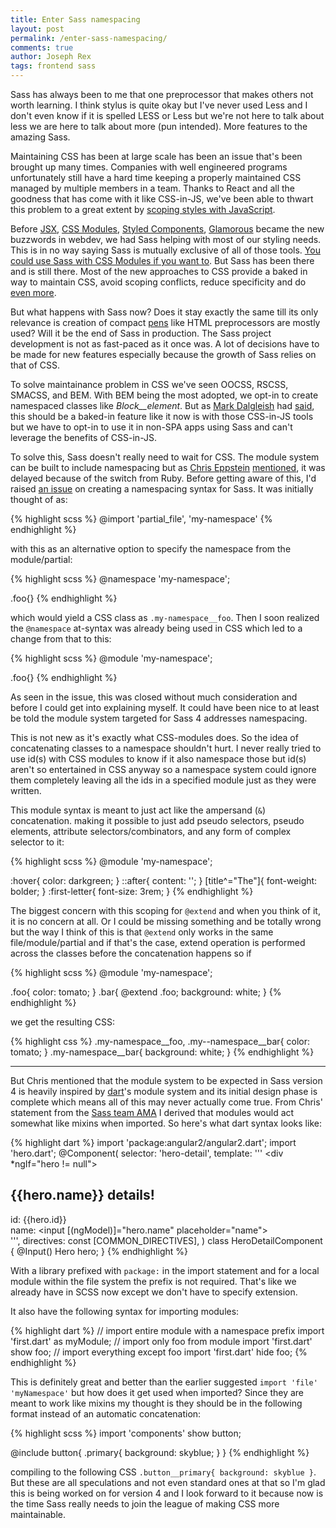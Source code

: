 ```yaml
---
title: Enter Sass namespacing
layout: post
permalink: /enter-sass-namespacing/
comments: true
author: Joseph Rex
tags: frontend sass
---
```


Sass has always been to me that one preprocessor that makes others not worth learning. I think stylus is quite okay but I've never used Less and I don't even know if it is spelled LESS or Less but we're not here to talk about less we are here to talk about more (pun intended). More features to the amazing Sass.
<!--more-->

Maintaining CSS has been at large scale has been an issue that's been brought up many times. Companies with well engineered programs unfortunately still have a hard time keeping a properly maintained CSS managed by multiple members in a team. Thanks to React and all the goodness that has come with it like CSS-in-JS, we've been able to thwart this problem to a great extent by [scoping styles with JavaScript][1].

Before [JSX][2], [CSS Modules][3], [Styled Components][4], [Glamorous][5] became the new buzzwords in webdev, we had Sass helping with most of our styling needs. This is in no way saying Sass is mutually exclusive of all of those tools. [You could use Sass with CSS Modules if you want to][6]. But Sass has been there and is still there. Most of the new approaches to CSS provide a baked in way to maintain CSS, avoid scoping conflicts, reduce specificity and do [even more][1].

But what happens with Sass now? Does it stay exactly the same till its only relevance is creation of compact [pens][7] like HTML preprocessors are mostly used? Will it be the end of Sass in production. The Sass project development is not as fast-paced as it once was. A lot of decisions have to be made for new features especially because the growth of Sass relies on that of CSS.

To solve maintainance problem in CSS we've seen OOCSS, RSCSS, SMACSS, and BEM. With BEM being the most adopted, we opt-in to create namespaced classes like *Block__element*. But as [Mark Dalgleish][8] had [said][1], this should be a baked-in feature like it now is with those CSS-in-JS tools but we have to opt-in to use it in non-SPA apps using Sass and can't leverage the benefits of CSS-in-JS.

To solve this, Sass doesn't really need to wait for CSS. The module system can be built to include namespacing but as [Chris Eppstein][9] [mentioned][10], it was delayed because of the switch from Ruby. Before getting aware of this, I'd raised [an issue][12] on creating a namespacing syntax for Sass. It was initially thought of as:

{% highlight scss %}
@import 'partial_file', 'my-namespace'
{% endhighlight %}

with this as an alternative option to specify the namespace from the module/partial:

{% highlight scss %}
@namespace 'my-namespace';

.foo{}
{% endhighlight %}

which would yield a CSS class as `.my-namespace__foo`. Then I soon realized the `@namespace` at-syntax was already being used in CSS which led to a change from that to this:

{% highlight scss %}
@module 'my-namespace';

.foo{}
{% endhighlight %}

As seen in the issue, this was closed without much consideration and before I could get into explaining myself. It could have been nice to at least be told the module system targeted for Sass 4 addresses namespacing.

This is not new as it's exactly what CSS-modules does. So the idea of concatenating classes to a namespace shouldn't hurt. I never really tried to use id(s) with CSS modules to know if it also namespace those but id(s) aren't so entertained in CSS anyway so a namespace system could ignore them completely leaving all the ids in a specified module just as they were written.

This module syntax is meant to just act like the ampersand (`&`) concatenation. making it possible to just add pseudo selectors, pseudo elements, attribute selectors/combinators, and any form of complex selector to it:

{% highlight scss %}
@module 'my-namespace';

:hover{
  color: darkgreen;
}
::after{
  content: '';
}
[title^="The"]{
  font-weight: bolder;
}
:first-letter{
  font-size: 3rem;
}
{% endhighlight %}

The biggest concern with this scoping for `@extend` and when you think of it, it is no concern at all. Or I could be missing something and be totally wrong but the way I think of this is that `@extend` only works in the same file/module/partial and if that's the case, extend operation is performed across the classes before the concatenation happens so if

{% highlight scss %}
@module 'my-namespace';

.foo{
  color: tomato;
}
.bar{
  @extend .foo;
  background: white;
}
{% endhighlight %}

we get the resulting CSS:

{% highlight css %}
.my-namespace__foo, .my--namespace__bar{
  color: tomato;
}
.my-namespace__bar{
  background: white;
}
{% endhighlight %}

<hr>

But Chris mentioned that the module system to be expected in Sass version 4 is heavily inspired by [dart][11]'s module system and its initial design phase is complete which means all of this may never actually come true. From Chris' statement from the [Sass team AMA][10] I derived that modules would act somewhat like mixins when imported. So here's what dart syntax looks like:

{% highlight dart %}
import 'package:angular2/angular2.dart';
import 'hero.dart';
@Component(
  selector: 'hero-detail',
  template: '''
    <div *ngIf="hero != null">
      <h2>{{hero.name}} details!</h2>
      <div><label>id: </label>{{hero.id}}</div>
      <div>
        <label>name: </label>
        <input [(ngModel)]="hero.name" placeholder="name">
      </div>
    </div>''',
  directives: const [COMMON_DIRECTIVES],
)
class HeroDetailComponent {
  @Input()
  Hero hero;
}
{% endhighlight %}

With a library prefixed with `package:` in the import statement and for a local module within the file system the prefix is not required. That's like we already have in SCSS now except we don't have to specify extension.

It also have the following syntax for importing modules:

{% highlight dart %}
// import entire module with a namespace prefix
import 'first.dart' as myModule;
// import only foo from module
import 'first.dart' show foo;
// import everything except foo
import 'first.dart' hide foo;
{% endhighlight %}

This is definitely great and better than the earlier suggested `import 'file' 'myNamespace'` but how does it get used when imported? Since they are meant to work like mixins my thought is they should be in the following format instead of an automatic concatenation:

{% highlight scss %}
import 'components' show button;

@include button{
  .primary{
    background: skyblue;
  }
}
{% endhighlight %}

compiling to the following CSS `.button__primary{ background: skyblue }`. But these are all speculations and not even standard ones at that so I'm glad this is being worked on for version 4 and I look forward to it because now is the time Sass really needs to join the league of making CSS more maintainable.


[1]:https://medium.com/seek-blog/a-unified-styling-language-d0c208de2660
[2]:https://facebook.github.io/react/docs/jsx-in-depth.html
[3]:https://github.com/css-modules/css-modules
[4]:https://github.com/styled-components/styled-components
[5]:https://github.com/paypal/glamorous
[6]:https://hashnode.com/ama/with-sass-team-cj0j8hjmy0005f5533xzd86xs#cj0krco1k000m1553mvthzqoi
[7]:https://codepen.io
[8]:https://twitter.com/markdalgleish
[9]:https://twitter.com/chriseppstein
[10]:https://hashnode.com/ama/with-sass-team-cj0j8hjmy0005f5533xzd86xs#cj0jwc58p00313n53ujyilglw
[11]:https://www.dartlang.org/
[12]:https://github.com/sass/sass/issues/2285
